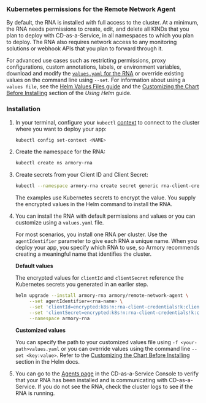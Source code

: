 ### Kubernetes permissions for the Remote Network Agent

By default, the RNA is installed with full access to the cluster. At a minimum, the RNA needs permissions to create, edit, and delete all KINDs that you plan to deploy with CD-as-a-Service, in all namespaces to which you plan to deploy. The RNA also requires network access to any monitoring solutions or webhook APIs that you plan to forward through it.

For advanced use cases such as restricting permissions, proxy configurations, custom annotations, labels, or environment variables, download and modify the [`values.yaml` for the RNA](https://github.com/armory-io/remote-network-agent-helm-chart/blob/main/values.yaml) or override existing values on the command line using `--set`. For information about using a `values file`, see the [Helm Values Files guide](https://helm.sh/docs/chart_template_guide/values_files/) and the [Customizing the Chart Before Installing](https://helm.sh/docs/intro/using_helm/#customizing-the-chart-before-installing) section of the _Using Helm_ guide.

### Installation

1. In your terminal, configure your `kubectl` [context](https://kubernetes.io/docs/reference/generated/kubectl/kubectl-commands#-em-set-context-em-) to connect to the cluster where you want to deploy your app:

   ```bash
   kubectl config set-context <NAME>
   ```

1. Create the namespace for the RNA:

   ```bash
   kubectl create ns armory-rna
   ```

1. Create secrets from your Client ID and Client Secret:

   ```bash
   kubectl --namespace armory-rna create secret generic rna-client-credentials --type=string --from-literal=client-secret=<your-client-secret> --from-literal=client-id=<your-client-id>
   ```

   The examples use Kubernetes secrets to encrypt the value. You supply the encrypted values in the Helm command to install the RNA.

1. You can install the RNA with default permissions and values or you can customize using a `values.yaml` file.

   For most scenarios, you install one RNA per cluster. Use the `agentIdentifier` parameter to give each RNA a unique name. When you deploy your app, you specify which RNA to use, so Armory recommends creating a meaningful name that identifies the cluster.

   **Default values**

   The encrypted values for `clientId` and `clientSecret` reference the Kubernetes secrets you generated in an earlier step.

   ```bash
   helm upgrade --install armory-rna armory/remote-network-agent \
        --set agentIdentifier=<rna-name> \
        --set 'clientId=encrypted:k8s!n:rna-client-credentials!k:client-id' \
        --set 'clientSecret=encrypted:k8s!n:rna-client-credentials!k:client-secret' \
        --namespace armory-rna
   ```

   **Customized values**

   You can specify the path to your customized values file using `-f <your-path>values.yaml` or you can override values using the command line `--set <key:value>`. Refer to the [Customizing the Chart Before Installing](https://helm.sh/docs/intro/using_helm/#customizing-the-chart-before-installing) section in the Helm docs.

1. You can go to the [Agents page](https://console.cloud.armory.io/configuration/agents) in the CD-as-a-Service Console to verify that your RNA has been installed and is communicating with CD-as-a-Service. If you do not see the RNA, check the cluster logs to see if the RNA is running.
